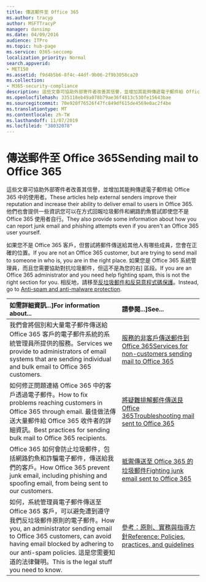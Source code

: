 ```yaml
---
title: 傳送郵件至 Office 365
ms.author: tracyp
author: MSFTTracyP
manager: dansimp
ms.date: 04/09/2016
audience: ITPro
ms.topic: hub-page
ms.service: O365-seccomp
localization_priority: Normal
search.appverid:
- MET150
ms.assetid: f9d4b5b6-8f4c-44df-9b06-2f9b3058ca20
ms.collection:
- M365-security-compliance
description: 這些文章可協助外部寄件者改善其信譽，並增加其能夠傳遞電子郵件給 Office 365 中的使用者。 他們也會提供一些資訊您可以在方式回報垃圾郵件和網路釣魚嘗試即使您不是 Office 365 使用者自行。
ms.openlocfilehash: 335118eb49a078b79ae36f4813c530fe15643bae
ms.sourcegitcommit: 70e920f76526f47fc849df615de4569e0ac2f4be
ms.translationtype: MT
ms.contentlocale: zh-TW
ms.lasthandoff: 11/07/2019
ms.locfileid: "38032078"
---
```

# <a name="sending-mail-to-office-365"></a><span data-ttu-id="c6d1c-104">傳送郵件至 Office 365</span><span class="sxs-lookup"><span data-stu-id="c6d1c-104">Sending mail to Office 365</span></span>

<span data-ttu-id="c6d1c-105">這些文章可協助外部寄件者改善其信譽，並增加其能夠傳遞電子郵件給 Office 365 中的使用者。</span><span class="sxs-lookup"><span data-stu-id="c6d1c-105">These articles help external senders improve their reputation and increase their ability to deliver email to users in Office 365.</span></span> <span data-ttu-id="c6d1c-106">他們也會提供一些資訊您可以在方式回報垃圾郵件和網路釣魚嘗試即使您不是 Office 365 使用者自行。</span><span class="sxs-lookup"><span data-stu-id="c6d1c-106">They also provide some information about how you can report junk email and phishing attempts even if you aren't an Office 365 user yourself.</span></span>

<span data-ttu-id="c6d1c-107">如果您不是 Office 365 客戶，但嘗試將郵件傳送給其他人有哪些成員，您會在正確的位置。</span><span class="sxs-lookup"><span data-stu-id="c6d1c-107">If you are not an Office 365 customer, but are trying to send mail to someone in who is, you are in the right place.</span></span> <span data-ttu-id="c6d1c-108">如果您是 Office 365 系統管理員，而且您需要協助對抗垃圾郵件，但這不是為您的右] 區段。</span><span class="sxs-lookup"><span data-stu-id="c6d1c-108">If you are an Office 365 administrator and you need help fighting spam, this is not the right section for you.</span></span> <span data-ttu-id="c6d1c-109">相反地，請移至[反垃圾郵件和反惡意程式碼保護](https://technet.microsoft.com/library/93c6c227-7442-4293-b64d-ec8f15c928db.aspx)。</span><span class="sxs-lookup"><span data-stu-id="c6d1c-109">Instead, go to [Anti-spam and anti-malware protection](https://technet.microsoft.com/library/93c6c227-7442-4293-b64d-ec8f15c928db.aspx).</span></span>

|<span data-ttu-id="c6d1c-110">**如需詳細資訊...]**</span><span class="sxs-lookup"><span data-stu-id="c6d1c-110">**For information about...**</span></span>|<span data-ttu-id="c6d1c-111">**請參閱...]**</span><span class="sxs-lookup"><span data-stu-id="c6d1c-111">**See...**</span></span>|
|:-----|:-----|
|<span data-ttu-id="c6d1c-112">我們會將個別和大量電子郵件傳送給 Office 365 客戶的電子郵件系統的系統管理員所提供的服務。</span><span class="sxs-lookup"><span data-stu-id="c6d1c-112">Services we provide to administrators of email systems that are sending individual and bulk email to Office 365 customers.</span></span>|[<span data-ttu-id="c6d1c-113">服務的非客戶傳送郵件到 Office 365</span><span class="sxs-lookup"><span data-stu-id="c6d1c-113">Services for non-customers sending mail to Office 365</span></span>](services-for-non-customers.md)|
|<span data-ttu-id="c6d1c-114">如何修正問題連絡 Office 365 中的客戶透過電子郵件。</span><span class="sxs-lookup"><span data-stu-id="c6d1c-114">How to fix problems reaching customers in Office 365 through email.</span></span> <span data-ttu-id="c6d1c-115">最佳做法傳送大量郵件給 Office 365 收件者的詳細資訊。</span><span class="sxs-lookup"><span data-stu-id="c6d1c-115">Best practices for sending bulk mail to Office 365 recipients.</span></span>|[<span data-ttu-id="c6d1c-116">將疑難排解郵件傳送艮 Office 365</span><span class="sxs-lookup"><span data-stu-id="c6d1c-116">Troubleshooting mail sent to Office 365</span></span>](troubleshooting-mail-sent-to-office-365.md)|
|<span data-ttu-id="c6d1c-117">Office 365 如何會防止垃圾郵件，包括網路釣魚和詐騙電子郵件，傳送給我們的客戶。</span><span class="sxs-lookup"><span data-stu-id="c6d1c-117">How Office 365 prevent junk email, including phishing and spoofing email, from being sent to our customers.</span></span>|[<span data-ttu-id="c6d1c-118">抵禦傳送至 Office 365 的垃圾郵件</span><span class="sxs-lookup"><span data-stu-id="c6d1c-118">Fighting junk email sent to Office 365</span></span>](fighting-junk-email.md)|
|<span data-ttu-id="c6d1c-119">如何，系統管理員電子郵件傳送至 Office 365 客戶，可以避免遭到遵守我們反垃圾郵件原則的電子郵件。</span><span class="sxs-lookup"><span data-stu-id="c6d1c-119">How you, an administrator sending email to Office 365 customers, can avoid having email blocked by adhering to our anti-spam policies.</span></span> <span data-ttu-id="c6d1c-120">這是您需要知道的法律聲明。</span><span class="sxs-lookup"><span data-stu-id="c6d1c-120">This is the legal stuff you need to know.</span></span>|[<span data-ttu-id="c6d1c-121">參考：原則、實務與指導方針</span><span class="sxs-lookup"><span data-stu-id="c6d1c-121">Reference: Policies, practices, and guidelines</span></span>](reference-policies-practices-and-guidelines.md)|
